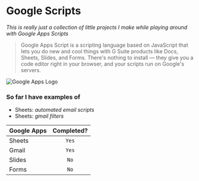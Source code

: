 Google Scripts
======

_This is really just a collection of little projects I make while playing around with Google Apps Scripts_

> Google Apps Script is a scripting language based on JavaScript that lets you do new and cool things with G Suite products like Docs, Sheets, Slides, and Forms. There's nothing to install — they give you a code editor right in your browser, and your scripts run on Google's servers.

![Google Apps Logo](https://upload.wikimedia.org/wikipedia/en/f/f2/Google_Apps_Script.png "Apps Script Logo")

### So far I have examples of
+ Sheets: _automated email scripts_
+ Sheets: _gmail filters_

| Google Apps   | Completed?    |
| ------------- |:-------------:|
|   Sheets      |    `Yes`      | 
|   Gmail       |    `Yes`      |   
|   Slides      |    `No`       |
|   Forms       |    `No`       |    

